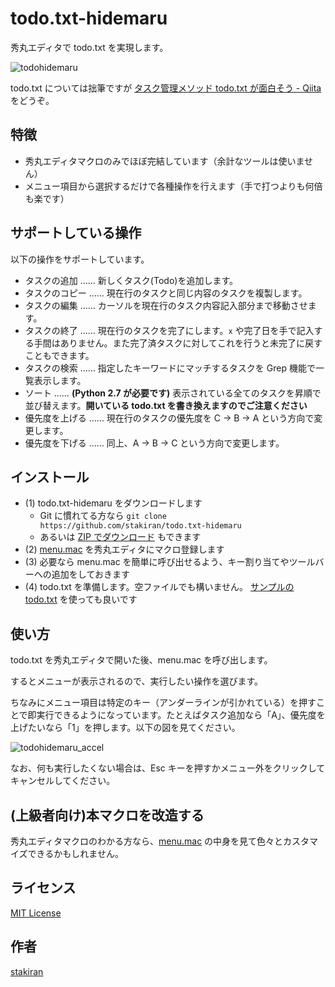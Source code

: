 # todo.txt-hidemaru

秀丸エディタで todo.txt を実現します。

![todohidemaru](https://user-images.githubusercontent.com/23325839/28237486-ca166ff0-697b-11e7-940a-c3e7f53f7311.jpg)

todo.txt については拙筆ですが [タスク管理メソッド todo.txt が面白そう - Qiita](http://qiita.com/sta/items/0f72c9c956cf05df8141) をどうぞ。

## 特徴
- 秀丸エディタマクロのみでほぼ完結しています（余計なツールは使いません）
- メニュー項目から選択するだけで各種操作を行えます（手で打つよりも何倍も楽です）

## サポートしている操作
以下の操作をサポートしています。

- タスクの追加 …… 新しくタスク(Todo)を追加します。
- タスクのコピー …… 現在行のタスクと同じ内容のタスクを複製します。
- タスクの編集 …… カーソルを現在行のタスク内容記入部分まで移動させます。
- タスクの終了 …… 現在行のタスクを完了にします。`x` や完了日を手で記入する手間はありません。また完了済タスクに対してこれを行うと未完了に戻すこともできます。
- タスクの検索 …… 指定したキーワードにマッチするタスクを Grep 機能で一覧表示します。
- ソート …… **(Python 2.7 が必要です)** 表示されている全てのタスクを昇順で並び替えます。**開いている todo.txt を書き換えますのでご注意ください**
- 優先度を上げる …… 現在行のタスクの優先度を C → B → A という方向で変更します。
- 優先度を下げる …… 同上、A → B → C という方向で変更します。

## インストール
- (1) todo.txt-hidemaru をダウンロードします
  - Git に慣れてる方なら `git clone https://github.com/stakiran/todo.txt-hidemaru`
  - あるいは [ZIP でダウンロード](https://github.com/stakiran/todo.txt-hidemaru/archive/master.zip) もできます
- (2) [menu.mac](menu.mac) を秀丸エディタにマクロ登録します
- (3) 必要なら menu.mac を簡単に呼び出せるよう、キー割り当てやツールバーへの追加をしておきます
- (4) todo.txt を準備します。空ファイルでも構いません。 [サンプルのtodo.txt](todo.txt) を使っても良いです

## 使い方
todo.txt を秀丸エディタで開いた後、menu.mac を呼び出します。

するとメニューが表示されるので、実行したい操作を選びます。

ちなみにメニュー項目は特定のキー（アンダーラインが引かれている）を押すことで即実行できるようになっています。たとえばタスク追加なら「A」、優先度を上げたいなら「1」を押します。以下の図を見てください。

![todohidemaru_accel](https://user-images.githubusercontent.com/23325839/28237583-ac435856-697d-11e7-9351-149e2a89fbfd.jpg)

なお、何も実行したくない場合は、Esc キーを押すかメニュー外をクリックしてキャンセルしてください。

## (上級者向け)本マクロを改造する
秀丸エディタマクロのわかる方なら、[menu.mac](menu.mac) の中身を見て色々とカスタマイズできるかもしれません。

## ライセンス

[MIT License](LICENSE)

## 作者

[stakiran](https://github.com/stakiran)
